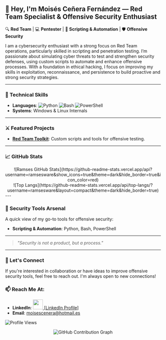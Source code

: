 ## 👋 Hey, I'm Moisés Ceñera Fernández — Red Team Specialist & Offensive Security Enthusiast
🔍 **Red Team** | 💻 **Pentester** | 📜 **Scripting & Automation** | 🛡️ **Offensive Security**

I am a cybersecurity enthusiast with a strong focus on Red Team operations, particularly skilled in scripting and penetration testing. I’m passionate about simulating cyber threats to test and strengthen security defenses, using custom scripts to automate and enhance offensive processes. With a foundation in ethical hacking, I focus on improving my skills in exploitation, reconnaissance, and persistence to build proactive and strong security strategies.

---

### 🔧 Technical Skills
- **Languages**: ![Python](https://img.shields.io/badge/-Python-000?style=flat&logo=python) ![Bash](https://img.shields.io/badge/-Bash-000?style=flat&logo=gnu-bash) ![PowerShell](https://img.shields.io/badge/-PowerShell-000?style=flat&logo=powershell)
- **Systems**: Windows & Linux Internals

---

### ⚔️ Featured Projects
- [**Red Team Toolkit**](https://github.com/ramsesware/H4CK1NG_T00L): Custom scripts and tools for offensive testing.

---

### 📈 GitHub Stats
<div align="center">
    ![Ramses GitHub Stats](https://github-readme-stats.vercel.app/api?username=ramsesware&show_icons=true&theme=dark&hide_border=true&icon_color=red)
</div>
<div align="center">
    ![Top Langs](https://github-readme-stats.vercel.app/api/top-langs/?username=ramsesware&layout=compact&theme=dark&hide_border=true)
</div>
---

### 👀 Security Tools Arsenal
A quick view of my go-to tools for offensive security:

- **Scripting & Automation**: Python, Bash, PowerShell

---
  
> *"Security is not a product, but a process."*

---

### 🤝 Let's Connect
If you're interested in collaboration or have ideas to improve offensive security tools, feel free to reach out. I'm always open to new connections!

### 📫 Reach Me At:
- **LinkedIn**: <a href="https://www.linkedin.com/in/moises-ceñera-a6bb62295" target="_blank" rel="noreferrer"><img src="https://raw.githubusercontent.com/danielcranney/readme-generator/main/public/icons/socials/linkedin.svg" width="32" height="32" />
[LinkedIn Profile]</a>
- **Email**: moisescenera@hotmail.es

![Profile Views](https://komarev.com/ghpvc/?username=ramsesware&color=red)

<div align="center">
  <img src="https://user-images.githubusercontent.com/58959408/157782696-8bc9ca49-ca61-4ab5-8b83-49c4e76c1a8f.svg" alt="GitHub Contribution Graph" />
</div>

